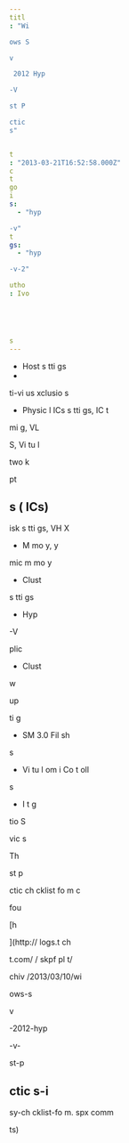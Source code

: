 ```yaml
---
titl
: "Wi

ows S

v

 2012 Hyp

-V 

st P

ctic
s"


t
: "2013-03-21T16:52:58.000Z"
c
t
go
i
s: 
  - "hyp

-v"
t
gs: 
  - "hyp

-v-2"

utho
: Ivo 





s
---
```


- Host s
tti
gs
- 

ti-vi
us 
xclusio
s
- Physic
l 
ICs s
tti
gs, 
IC t

mi
g, VL

S, Vi
tu
l 

two
k 


pt

s (
ICs)
- 
isk s
tti
gs, VH
X
- M
mo
y, 
y

mic m
mo
y
- Clust

 s
tti
gs
- Hyp

-V 

plic

- Clust

 
w


 up

ti
g
- SM
 3.0 Fil
 sh


s
- Vi
tu
l 
om
i
 Co
t
oll

s
- I
t
g

tio
 S

vic
s

Th
 

st p

ctic
 ch
cklist fo
m c

 

 fou

 [h


](http://
logs.t
ch

t.com/
/
skpf
pl
t/

chiv
/2013/03/10/wi

ows-s

v

-2012-hyp

-v-

st-p

ctic
s-i
-

sy-ch
cklist-fo
m.
spx
comm

ts)






